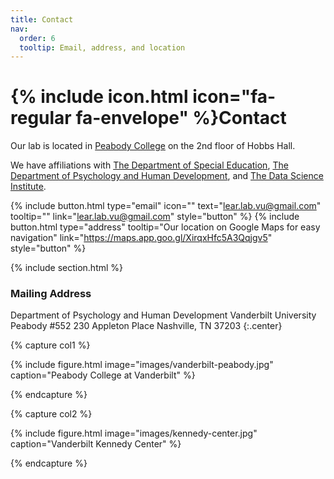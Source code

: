 ```yaml
---
title: Contact
nav:
  order: 6
  tooltip: Email, address, and location
---
```


# {% include icon.html icon="fa-regular fa-envelope" %}Contact

Our lab is located in [Peabody College](https://peabody.vanderbilt.edu/) on the 2nd floor of Hobbs Hall.

We have affiliations with [The Department of Special Education](https://peabody.vanderbilt.edu/departments/sped/), [The Department of Psychology and Human Development](https://peabody.vanderbilt.edu/departments/psych/), and [The Data Science Institute](https://www.vanderbilt.edu/datascience/).

{%
  include button.html
  type="email"
  icon=""
  text="lear.lab.vu@gmail.com"
  tooltip=""
  link="lear.lab.vu@gmail.com"
  style="button"
%}
{%
  include button.html
  type="address"
  tooltip="Our location on Google Maps for easy navigation"
  link="https://maps.app.goo.gl/XirqxHfc5A3Qqjgv5"
  style="button"
%}

{% include section.html %}

### <i class="fas fa-mail-bulk"></i>Mailing Address

Department of Psychology and Human Development
Vanderbilt University
Peabody #552
230 Appleton Place
Nashville, TN 37203
{:.center}

{% capture col1 %}

{%
  include figure.html
  image="images/vanderbilt-peabody.jpg"
  caption="Peabody College at Vanderbilt"
%}

{% endcapture %}

{% capture col2 %}

{%
  include figure.html
  image="images/kennedy-center.jpg"
  caption="Vanderbilt Kennedy Center"
%}

{% endcapture %}

